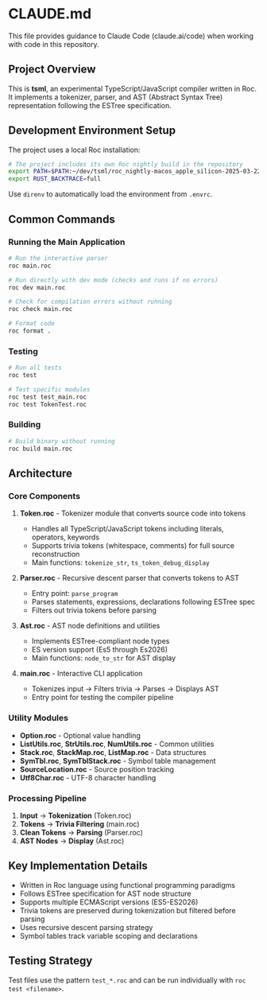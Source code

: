 # CLAUDE.md

This file provides guidance to Claude Code (claude.ai/code) when working with code in this repository.

## Project Overview

This is **tsml**, an experimental TypeScript/JavaScript compiler written in Roc. It implements a tokenizer, parser, and AST (Abstract Syntax Tree) representation following the ESTree specification.

## Development Environment Setup

The project uses a local Roc installation:
```bash
# The project includes its own Roc nightly build in the repository
export PATH=$PATH:~/dev/tsml/roc_nightly-macos_apple_silicon-2025-03-22-c47a8e9cdac
export RUST_BACKTRACE=full
```

Use `direnv` to automatically load the environment from `.envrc`.

## Common Commands

### Running the Main Application
```bash
# Run the interactive parser
roc main.roc

# Run directly with dev mode (checks and runs if no errors)
roc dev main.roc

# Check for compilation errors without running
roc check main.roc

# Format code
roc format .
```

### Testing
```bash
# Run all tests
roc test

# Test specific modules
roc test test_main.roc
roc test TokenTest.roc
```

### Building
```bash
# Build binary without running
roc build main.roc
```

## Architecture

### Core Components

1. **Token.roc** - Tokenizer module that converts source code into tokens
   - Handles all TypeScript/JavaScript tokens including literals, operators, keywords
   - Supports trivia tokens (whitespace, comments) for full source reconstruction
   - Main functions: `tokenize_str`, `ts_token_debug_display`

2. **Parser.roc** - Recursive descent parser that converts tokens to AST
   - Entry point: `parse_program`
   - Parses statements, expressions, declarations following ESTree spec
   - Filters out trivia tokens before parsing

3. **Ast.roc** - AST node definitions and utilities
   - Implements ESTree-compliant node types
   - ES version support (Es5 through Es2026)
   - Main functions: `node_to_str` for AST display

4. **main.roc** - Interactive CLI application
   - Tokenizes input → Filters trivia → Parses → Displays AST
   - Entry point for testing the compiler pipeline

### Utility Modules

- **Option.roc** - Optional value handling
- **ListUtils.roc**, **StrUtils.roc**, **NumUtils.roc** - Common utilities
- **Stack.roc**, **StackMap.roc**, **ListMap.roc** - Data structures
- **SymTbl.roc**, **SymTblStack.roc** - Symbol table management
- **SourceLocation.roc** - Source position tracking
- **Utf8Char.roc** - UTF-8 character handling

### Processing Pipeline

1. **Input** → **Tokenization** (Token.roc)
2. **Tokens** → **Trivia Filtering** (main.roc)
3. **Clean Tokens** → **Parsing** (Parser.roc)
4. **AST Nodes** → **Display** (Ast.roc)

## Key Implementation Details

- Written in Roc language using functional programming paradigms
- Follows ESTree specification for AST node structure
- Supports multiple ECMAScript versions (ES5-ES2026)
- Trivia tokens are preserved during tokenization but filtered before parsing
- Uses recursive descent parsing strategy
- Symbol tables track variable scoping and declarations

## Testing Strategy

Test files use the pattern `test_*.roc` and can be run individually with `roc test <filename>`.